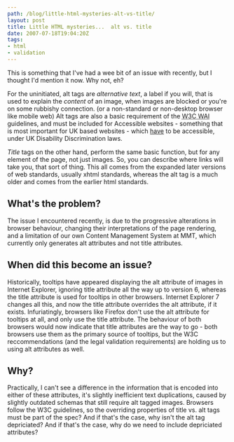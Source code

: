 ```yaml
---
path: /blog/little-html-mysteries-alt-vs-title/
layout: post
title: Little HTML mysteries...  alt vs. title
date: 2007-07-18T19:04:20Z
tags:
- html
- validation
---
```


This is something that I've had a wee bit of an issue with recently, but I thought I'd mention it now.  Why not, eh?

For the uninitiated, alt tags are <em>alternative text</em>, a label if you will, that is used to explain the <em>content </em>of an image, when images are blocked or you're on some rubbishy connection.  (or a non-standard or non-desktop browser like mobile web)  Alt tags are also a basic requirement of the <abbr title="W3C Web Accessibility Initative">W3C WAI</abbr> guidelines, and must be included for Accessible websites - something that is most important for UK based websites - which <span style="text-decoration: underline;">have</span> to be accessible, under UK Disability Discrimination laws.

<em>Title </em>tags on the other hand, perform the same basic function, but for any element of the page, not just images.  So, you can describe where links will take you, that sort of thing.  This all comes from the expanded later versions of web standards, usually xhtml standards, whereas the alt tag is a much older and comes from the earlier html standards.
<h2>What's the problem?</h2>
The issue I encountered recently, is due to the progressive alterations in browser behaviour, changing their interpretations of the page rendering, and a limitation of our own Content Management System at MMT, which currently only generates alt attributes and not title attributes.
<h2>When did this become an issue?</h2>
Historically, tooltips have appeared displaying the alt attribute of images in Internet Explorer, ignoring title attribute all the way up to version 6, whereas the title attribute is used for tooltips in other browsers.  Internet Explorer 7 changes all this, and now the title attribute overrides the alt attribute, if it exists.  Infuriatingly, browsers like Firefox don't use the alt attribute for tooltips at all, and only use the title attribute.  The behaviour of both browsers would now indicate that title attributes are the way to go - both browsers use them as the primary source of tooltips, but the W3C reccommendations (and the legal validation requirements) are holding us to using alt attributes as well.
<h2>Why?</h2>
Practically, I can't see a difference in the information that is encoded into either of these attributes, it's slightly inefficient text duplications, caused by slightly outdated schemas that still require alt tagged images.  Browsers follow the W3C guidelines, so the overriding properties of title vs. alt tags must be part of the spec?  And if that's the case, why isn't the alt tag depriciated?  And if that's the case, why do we need to include depriciated attributes?